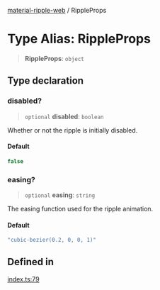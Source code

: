 [material-ripple-web](../README.md) / RippleProps

# Type Alias: RippleProps

> **RippleProps**: `object`

## Type declaration

### disabled?

> `optional` **disabled**: `boolean`

Whether or not the ripple is initially disabled.

#### Default

```ts
false
```

### easing?

> `optional` **easing**: `string`

The easing function used for the ripple animation.

#### Default

```ts
"cubic-bezier(0.2, 0, 0, 1)"
```

## Defined in

[index.ts:79](https://github.com/abdel-17/material-ripple-web/blob/18e61e5924a99574df77416988bc42be642c8248/src/index.ts#L79)
